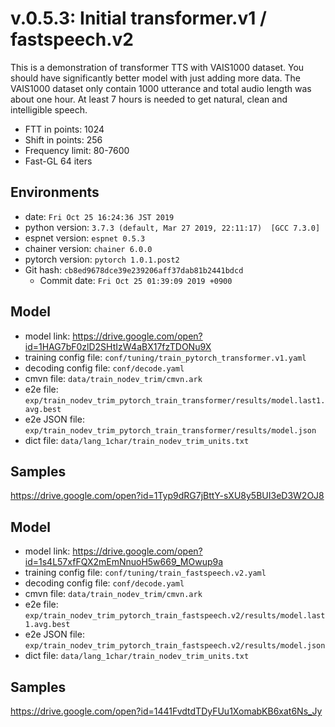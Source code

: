 # v.0.5.3: Initial transformer.v1 / fastspeech.v2

This is a demonstration of transformer TTS with VAIS1000 dataset. You should have significantly better model with just adding more data. The VAIS1000 dataset only contain 1000 utterance and total audio length was about one hour. At least 7 hours is needed to get natural, clean and intelligible speech.

- FTT in points: 1024
- Shift in points: 256
- Frequency limit: 80-7600
- Fast-GL 64 iters

## Environments

- date: `Fri Oct 25 16:24:36 JST 2019`
- python version: `3.7.3 (default, Mar 27 2019, 22:11:17)  [GCC 7.3.0]`
- espnet version: `espnet 0.5.3`
- chainer version: `chainer 6.0.0`
- pytorch version: `pytorch 1.0.1.post2`
- Git hash: `cb8ed9678dce39e239206aff37dab81b2441bdcd`
  - Commit date: `Fri Oct 25 01:39:09 2019 +0900`

## Model

- model link: https://drive.google.com/open?id=1HAG7bF0zlD2SHtIzW4aBX17fzTDONu9X
- training config file: `conf/tuning/train_pytorch_transformer.v1.yaml`
- decoding config file: `conf/decode.yaml`
- cmvn file: `data/train_nodev_trim/cmvn.ark`
- e2e file: `exp/train_nodev_trim_pytorch_train_transformer/results/model.last1.avg.best`
- e2e JSON file: `exp/train_nodev_trim_pytorch_train_transformer/results/model.json`
- dict file: `data/lang_1char/train_nodev_trim_units.txt`

## Samples

https://drive.google.com/open?id=1Typ9dRG7jBttY-sXU8y5BUI3eD3W2OJ8

## Model

- model link: https://drive.google.com/open?id=1s4L57xfFQX2mEmNnuoH5w669_MOwup9a
- training config file: `conf/tuning/train_fastspeech.v2.yaml`
- decoding config file: `conf/decode.yaml`
- cmvn file: `data/train_nodev_trim/cmvn.ark`
- e2e file: `exp/train_nodev_trim_pytorch_train_fastspeech.v2/results/model.last1.avg.best`
- e2e JSON file: `exp/train_nodev_trim_pytorch_train_fastspeech.v2/results/model.json`
- dict file: `data/lang_1char/train_nodev_trim_units.txt`

## Samples

https://drive.google.com/open?id=1441FvdtdTDyFUu1XomabKB6xat6Ns_Jy
